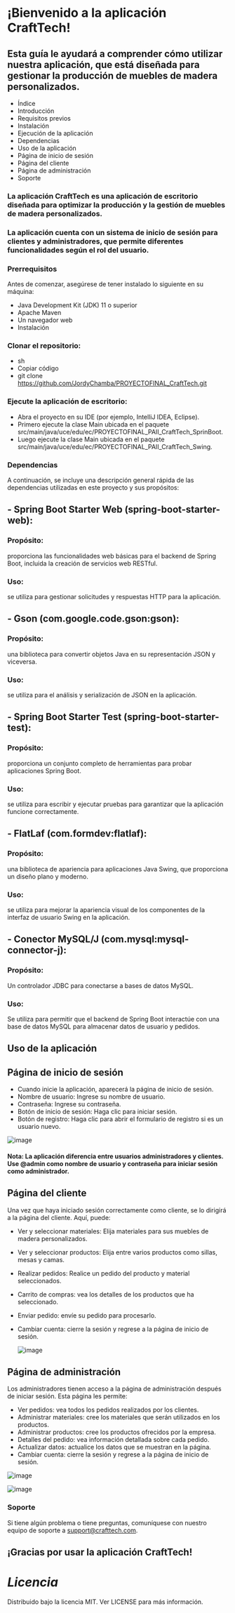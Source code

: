 # ¡Bienvenido a la aplicación CraftTech!
## Esta guía le ayudará a comprender cómo utilizar nuestra aplicación, que está diseñada para gestionar la producción de muebles de madera personalizados.
- Índice
- Introducción
- Requisitos previos
- Instalación
- Ejecución de la aplicación
- Dependencias
- Uso de la aplicación
- Página de inicio de sesión
- Página del cliente
- Página de administración
- Soporte

### La aplicación CraftTech es una aplicación de escritorio diseñada para optimizar la producción y la gestión de muebles de madera personalizados.
### La aplicación cuenta con un sistema de inicio de sesión para clientes y administradores, que permite diferentes funcionalidades según el rol del usuario.

### Prerrequisitos

Antes de comenzar, asegúrese de tener instalado lo siguiente en su máquina:

- Java Development Kit (JDK) 11 o superior
- Apache Maven
- Un navegador web
- Instalación

### Clonar el repositorio:

- sh
- Copiar código
- git clone https://github.com/JordyChamba/PROYECTOFINAL_CraftTech.git
  
### Ejecute la aplicación de escritorio:

- Abra el proyecto en su IDE (por ejemplo, IntelliJ IDEA, Eclipse).
- Primero ejecute la clase Main ubicada en el paquete src/main/java/uce/edu/ec/PROYECTOFINAL_PAII_CraftTech_SprinBoot.
- Luego ejecute la clase Main ubicada en el paquete src/main/java/uce/edu/ec/PROYECTOFINAL_PAII_CraftTech_Swing.

### Dependencias

A continuación, se incluye una descripción general rápida de las dependencias utilizadas en este proyecto y sus propósitos:

## - Spring Boot Starter Web (spring-boot-starter-web):

### Propósito:

proporciona las funcionalidades web básicas para el backend de Spring Boot, incluida la creación de servicios web RESTful.

### Uso:

se utiliza para gestionar solicitudes y respuestas HTTP para la aplicación.

## - Gson (com.google.code.gson:gson):

### Propósito: 
una biblioteca para convertir objetos Java en su representación JSON y viceversa.

### Uso: 

se utiliza para el análisis y serialización de JSON en la aplicación.

## - Spring Boot Starter Test (spring-boot-starter-test):

### Propósito: 

proporciona un conjunto completo de herramientas para probar aplicaciones Spring Boot.

### Uso: 

se utiliza para escribir y ejecutar pruebas para garantizar que la aplicación funcione correctamente.

## - FlatLaf (com.formdev:flatlaf):

### Propósito:

una biblioteca de apariencia para aplicaciones Java Swing, que proporciona un diseño plano y moderno.

### Uso: 

se utiliza para mejorar la apariencia visual de los componentes de la interfaz de usuario Swing en la aplicación.

## - Conector MySQL/J (com.mysql:mysql-connector-j):

### Propósito:

Un controlador JDBC para conectarse a bases de datos MySQL.

### Uso:

Se utiliza para permitir que el backend de Spring Boot interactúe con una base de datos MySQL para almacenar datos de usuario y pedidos.

## Uso de la aplicación

 ## Página de inicio de sesión
 
- Cuando inicie la aplicación, aparecerá la página de inicio de sesión.
- Nombre de usuario: Ingrese su nombre de usuario.
- Contraseña: Ingrese su contraseña.
- Botón de inicio de sesión: Haga clic para iniciar sesión.
- Botón de registro: Haga clic para abrir el formulario de registro si es un usuario nuevo.

 ![image](https://github.com/user-attachments/assets/ce6ca41a-8eb7-4aba-8ebd-91bdd2cdb912)


#### Nota: La aplicación diferencia entre usuarios administradores y clientes. Use @admin como nombre de usuario y contraseña para iniciar sesión como administrador.

## Página del cliente

Una vez que haya iniciado sesión correctamente como cliente, se lo dirigirá a la página del cliente. Aquí, puede:

- Ver y seleccionar materiales: Elija materiales para sus muebles de madera personalizados.
- Ver y seleccionar productos: Elija entre varios productos como sillas, mesas y camas.
- Realizar pedidos: Realice un pedido del producto y material seleccionados.
- Carrito de compras: vea los detalles de los productos que ha seleccionado.
- Enviar pedido: envíe su pedido para procesarlo.
- Cambiar cuenta: cierre la sesión y regrese a la página de inicio de sesión.

  ![image](https://github.com/user-attachments/assets/8f3fc10d-0481-4179-b887-355011b94800)


## Página de administración

Los administradores tienen acceso a la página de administración después de iniciar sesión. Esta página les permite:

- Ver pedidos: vea todos los pedidos realizados por los clientes.
- Administrar materiales: cree los materiales que serán utilizados en los productos.
- Administrar productos: cree los productos ofrecidos por la empresa.
- Detalles del pedido: vea información detallada sobre cada pedido.
- Actualizar datos: actualice los datos que se muestran en la página.
- Cambiar cuenta: cierre la sesión y regrese a la página de inicio de sesión.

 ![image](https://github.com/user-attachments/assets/0ff3261c-706b-4127-b8ca-df58a0ae3fd4)

 ![image](https://github.com/user-attachments/assets/da094f81-1b80-4b93-8971-ae37111f0afb)


### Soporte

Si tiene algún problema o tiene preguntas, comuníquese con nuestro equipo de soporte a 
support@crafttech.com.

## ¡Gracias por usar la aplicación CraftTech!

# ***Licencia***

Distribuido bajo la licencia MIT. Ver LICENSE para más información.
